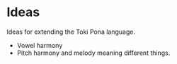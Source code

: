 # Ideas

Ideas for extending the Toki Pona language.

- Vowel harmony
- Pitch harmony and melody meaning different things.
